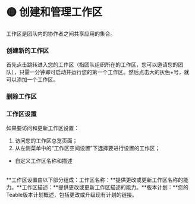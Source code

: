 # 🟡 创建和管理工作区

工作区是团队内的协作者之间共享应用的集合。

### 创建新的工作区

首先点击跳转进入您的工作区（指团队组织所在的工作区，您可以邀请您的团队），只需一分钟即可启动并运行您的第一个工作区。然后点击大的灰色+号，就可以添加一个工作区。

### 删除工作区 

### 工作区设置

如果要访问和更新工作区设置：

1. 访问您的工作区总览页面；
2. 从左侧菜单中的“工作区空间设置”下选择要进行设置的工作区；

* 自定义工作区名称和描述

\
**工作区设置由以下部分组成：工作区名称：**提供更改或更新工作区名称的能力。**工作区描述：**提供更改或更新工作区描述的能力。**版本计划：**您的Teable版本计划概述，包括更改或升级现有计划的链接。
